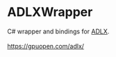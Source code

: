 # ADLXWrapper

C# wrapper and bindings for [ADLX](https://github.com/GPUOpen-LibrariesAndSDKs/ADLX).
<br/><br/>
https://gpuopen.com/adlx/
